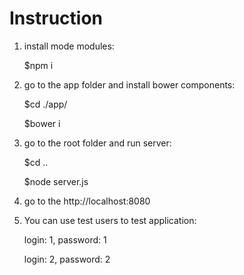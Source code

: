 # Instruction
1) install mode modules:

      $npm i 

2) go to the app folder and install bower components:

    $cd ./app/

    $bower i

3) go to the root folder and run server:

    $cd ..

    $node server.js

4) go to the http://localhost:8080

5) You can use test users to test application:

    login: 1, password: 1

    login: 2, password: 2 
